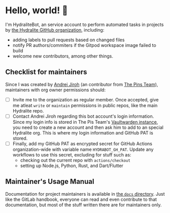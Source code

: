 # Hello, world! 👋

I'm HydraliteBot, an service account to perform automated tasks in projects by [the Hydralite GitHub organization](https://github.com/hydralite), including:

* adding labels to pull requests based on changed files
* notify PR authors/commiters if the Gitpod workspace image failed to build
* welcome new contributors, among other things.

## Checklist for maintainers

Since I was created by [Andrei Jiroh](https://github.com/ajhalili2006) (an contributor from [The Pins Team](https://madebythepins.tk)), maintainers with org owner permissions
should:

* [ ] Invite me to the organization as regular member. Once accepted, give me atleat `write` or `maintain` permissions in public repos, like the main Hydralite repo.
* [ ] Contact Andrei Jiroh regarding this bot account's login information. Since my login info is stored in The Pis Team's [Vaultwarden instance](https://vault.madebythepins.tk),
you need to create a new account and then ask him to add to an special Hydralite org. This is where my login information and GitHub PAT is stored.
* [ ] Finally, add my GitHub PAT as encrypted secret for GitHub Actions organization-wide with variable name `HYDRABOT_GH_PAT`. Update any workflows to use this secret, excluding
for stuff such as:
  * checking out the current repo with `actions/checkout`
  * setting up Node.js, Python, Rust, and Dart/Flutter

## Maintainer's Usage Manual

Documentation for project maintainers is available in [the `docs` directory](./docs). Just like the GitLab handbook, everyone can read and even contribute
to that documentation, but most of the stuff written there are for maintainers only.
